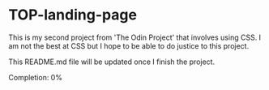 # TOP-landing-page

This is my second project from 'The Odin Project' that involves using CSS. I am not the best at CSS but I hope to be able to do justice to this project.

This README.md file will be updated once I finish the project.

Completion: 0%

